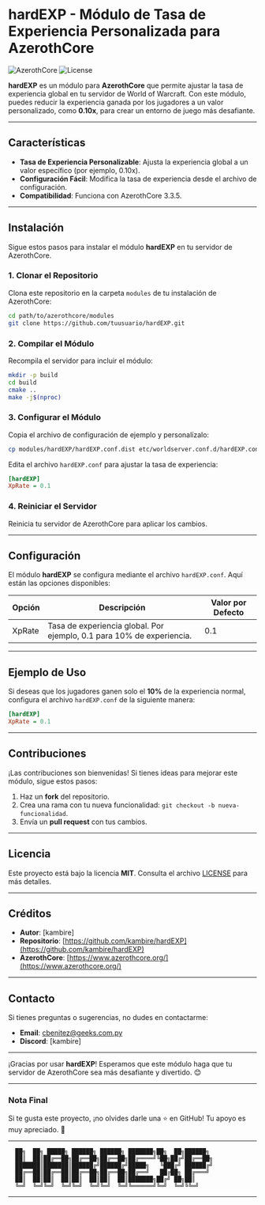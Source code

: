 # **hardEXP - Módulo de Tasa de Experiencia Personalizada para AzerothCore**

![AzerothCore](https://img.shields.io/badge/AzerothCore-3.3.5-blue) ![License](https://img.shields.io/badge/License-MIT-green)

**hardEXP** es un módulo para **AzerothCore** que permite ajustar la tasa de experiencia global en tu servidor de World of Warcraft. Con este módulo, puedes reducir la experiencia ganada por los jugadores a un valor personalizado, como **0.10x**, para crear un entorno de juego más desafiante.

---

## **Características**

- **Tasa de Experiencia Personalizable**: Ajusta la experiencia global a un valor específico (por ejemplo, 0.10x).
- **Configuración Fácil**: Modifica la tasa de experiencia desde el archivo de configuración.
- **Compatibilidad**: Funciona con AzerothCore 3.3.5.

---

## **Instalación**

Sigue estos pasos para instalar el módulo **hardEXP** en tu servidor de AzerothCore.

### **1. Clonar el Repositorio**

Clona este repositorio en la carpeta `modules` de tu instalación de AzerothCore:

```bash
cd path/to/azerothcore/modules
git clone https://github.com/tuusuario/hardEXP.git
```

### **2. Compilar el Módulo**

Recompila el servidor para incluir el módulo:

```bash
mkdir -p build
cd build
cmake ..
make -j$(nproc)
```

### **3. Configurar el Módulo**

Copia el archivo de configuración de ejemplo y personalízalo:

```bash
cp modules/hardEXP/hardEXP.conf.dist etc/worldserver.conf.d/hardEXP.conf
```

Edita el archivo `hardEXP.conf` para ajustar la tasa de experiencia:

```ini
[hardEXP]
XpRate = 0.1
```

### **4. Reiniciar el Servidor**

Reinicia tu servidor de AzerothCore para aplicar los cambios.

---

## **Configuración**

El módulo **hardEXP** se configura mediante el archivo `hardEXP.conf`. Aquí están las opciones disponibles:

| Opción   | Descripción                                                                 | Valor por Defecto |
|----------|-----------------------------------------------------------------------------|-------------------|
| XpRate   | Tasa de experiencia global. Por ejemplo, 0.1 para 10% de experiencia.      | 0.1               |

---

## **Ejemplo de Uso**

Si deseas que los jugadores ganen solo el **10%** de la experiencia normal, configura el archivo `hardEXP.conf` de la siguiente manera:

```ini
[hardEXP]
XpRate = 0.1
```

---

## **Contribuciones**

¡Las contribuciones son bienvenidas! Si tienes ideas para mejorar este módulo, sigue estos pasos:

1. Haz un **fork** del repositorio.
2. Crea una rama con tu nueva funcionalidad: `git checkout -b nueva-funcionalidad`.
3. Envía un **pull request** con tus cambios.

---

## **Licencia**

Este proyecto está bajo la licencia **MIT**. Consulta el archivo [LICENSE](LICENSE) para más detalles.

---

## **Créditos**

- **Autor**: [kambire]
- **Repositorio**: [https://github.com/kambire/hardEXP](https://github.com/kambire/hardEXP)
- **AzerothCore**: [https://www.azerothcore.org/](https://www.azerothcore.org/)

---

## **Contacto**

Si tienes preguntas o sugerencias, no dudes en contactarme:

- **Email**: [cbenitez@geeks.com.py](mailto:cbenitez@geeks.com.py)
- **Discord**: [kambire]

---

¡Gracias por usar **hardEXP**! Esperamos que este módulo haga que tu servidor de AzerothCore sea más desafiante y divertido. 😊

---

### **Nota Final**

Si te gusta este proyecto, ¡no olvides darle una ⭐ en GitHub! Tu apoyo es muy apreciado. 🚀

---

```plaintext
  ██╗  ██╗ █████╗ ██████╗ ██████╗ ███████╗██╗  ██╗██████╗
  ██║  ██║██╔══██╗██╔══██╗██╔══██╗██╔════╝╚██╗██╔╝██╔══██╗
  ███████║███████║██████╔╝██████╔╝█████╗   ╚███╔╝ ██████╔╝
  ██╔══██║██╔══██║██╔══██╗██╔══██╗██╔══╝   ██╔██╗ ██╔═══╝
  ██║  ██║██║  ██║██║  ██║██║  ██║███████╗██╔╝ ██╗██║
  ╚═╝  ╚═╝╚═╝  ╚═╝╚═╝  ╚═╝╚═╝  ╚═╝╚══════╝╚═╝  ╚═╝╚╚═╝
```

---
